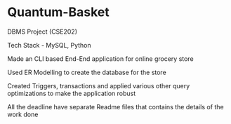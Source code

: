 # Quantum-Basket
DBMS Project (CSE202) 

Tech Stack - MySQL, Python

Made an CLI based End-End application for online grocery store

Used ER Modelling to create the database for the store

Created Triggers, transactions and applied various other query optimizations to make the application robust

All the deadline have separate Readme files that contains the details of the work done 
